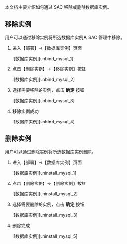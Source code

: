 本文档主要介绍如何通过 SAC 移除或删除数据库实例。

## 移除实例

用户可以通过移除实例将所选数据库实例从 SAC 管理中移除。

1. 进入【部署】->【数据库实例】页面

   ![数据库实例][unbind_mysql_1]

2. 点击【删除实例】->【移除实例】按钮

   ![数据库实例][unbind_mysql_2]

3. 选择需要移除的实例，点击 **确定** 按钮

   ![数据库实例][unbind_mysql_3]

4. 移除实例成功

   ![数据库实例][unbind_mysql_4]


## 删除实例

用户可以通过删除实例将所选数据库实例删除。

1. 进入【部署】->【数据库实例】页面

   ![数据库实例][uninstall_mysql_1]

2. 点击【删除实例】->【删除实例】按钮

   ![数据库实例][uninstall_mysql_2]

3. 选择需要删除的实例，点击 **确定** 按钮

   ![数据库实例][uninstall_mysql_3]

4. 删除完成

   ![数据库实例][uninstall_mysql_5]



[^_^]:
     本文使用的所有引用及链接
[unbind_mysql_1]:images/SAC/Operation/Mysql/unbind_mysql_1.png
[unbind_mysql_2]:images/SAC/Operation/Mysql/unbind_mysql_2.png
[unbind_mysql_3]:images/SAC/Operation/Mysql/unbind_mysql_3.png
[unbind_mysql_4]:images/SAC/Operation/Mysql/unbind_mysql_4.png
[uninstall_mysql_1]:images/SAC/Operation/Mysql/uninstall_mysql_1.png
[uninstall_mysql_2]:images/SAC/Operation/Mysql/uninstall_mysql_2.png
[uninstall_mysql_3]:images/SAC/Operation/Mysql/uninstall_mysql_3.png
[uninstall_mysql_5]:images/SAC/Operation/Mysql/uninstall_mysql_5.png